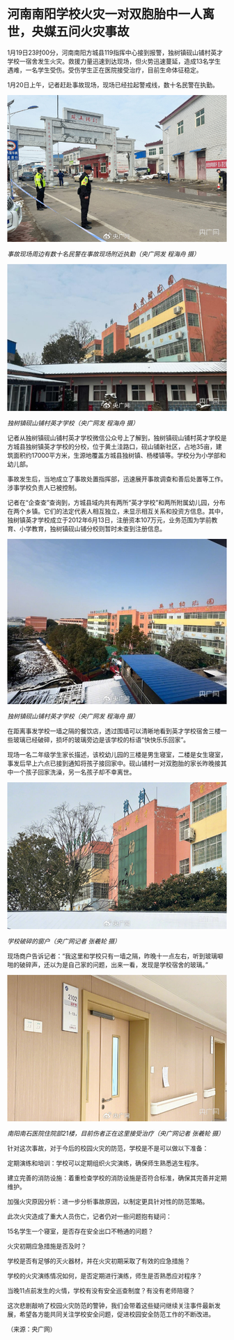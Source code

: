 # 河南南阳学校火灾一对双胞胎中一人离世，央媒五问火灾事故

1月19日23时00分，河南南阳方城县119指挥中心接到报警，独树镇砚山铺村英才学校一宿舍发生火灾。救援力量迅速到达现场，但火势迅速蔓延，造成13名学生遇难，一名学生受伤。受伤学生正在医院接受治疗，目前生命体征稳定。

1月20日上午，记者赶赴事故现场，现场已经拉起警戒线，数十名民警在执勤。

![192fa8f78fded85c123ebcdcbeed81e9.jpg](https://raw.githubusercontent.com/qqhsx/qqnews_image/main/2024/01/20/河南南阳学校火灾一对双胞胎中一人离世，央媒五问火灾事故/192fa8f78fded85c123ebcdcbeed81e9.jpg)

_事故现场周边有数十名民警在事故现场附近执勤（央广网发 程海舟 摄）_

![aabf6b18f26e9280774317289eea3a43.jpg](https://raw.githubusercontent.com/qqhsx/qqnews_image/main/2024/01/20/河南南阳学校火灾一对双胞胎中一人离世，央媒五问火灾事故/aabf6b18f26e9280774317289eea3a43.jpg)

_独树镇砚山铺村英才学校（央广网发 程海舟 摄）_

记者从独树镇砚山铺村英才学校微信公众号上了解到，独树镇砚山铺村英才学校是方城县独树镇英才学校的分校，位于黄土洼路口，砚山铺新社区，占地35亩，建筑面积约17000平方米，生源地覆盖方城县独树镇、杨楼镇等。学校分为小学部和幼儿部。

事故发生后，当地成立了事故处置指挥部，迅速展开事故调查和善后处置等工作。涉事学校负责人已被控制。

记者在“企查查”查询到，方城县域内共有两所“英才学校”和两所附属幼儿园，分布在两个乡镇。它们的法定代表人相互独立，未显示相互关系和投资方信息。其中，独树镇英才学校成立于2012年6月13日，注册资本107万元，业务范围为学前教育、小学教育，独树镇砚山铺分校则暂时未查到注册信息。

![656d6dac40045089487b171288e31211.jpg](https://raw.githubusercontent.com/qqhsx/qqnews_image/main/2024/01/20/河南南阳学校火灾一对双胞胎中一人离世，央媒五问火灾事故/656d6dac40045089487b171288e31211.jpg)

 _独树镇砚山铺村英才学校（央广网发 程海舟 摄）_

在距离事发学校一墙之隔的餐饮店，透过围墙可以清晰地看到英才学校宿舍三楼一些玻璃已经破碎，损坏的玻璃旁边是该学校的标语“快快乐乐回家”。

现场一名二年级学生家长描述，该校幼儿园的三楼是男生寝室，二楼是女生寝室，事发后早上六点已接到通知将孩子接回家中。砚山铺村一对双胞胎的家长昨晚接其中一个孩子回家洗澡，另一名孩子却不幸离世。

![3bb3a34f4209c2e4c3a4fec21257b697.jpg](https://raw.githubusercontent.com/qqhsx/qqnews_image/main/2024/01/20/河南南阳学校火灾一对双胞胎中一人离世，央媒五问火灾事故/3bb3a34f4209c2e4c3a4fec21257b697.jpg)

_学校破碎的窗户（央广网记者 张羲轮 摄）_

现场商户告诉记者：“我这里和学校只有一墙之隔，昨晚十一点左右，听到玻璃噼啪的破碎声，还以为是自己家的问题，出来一看，发现是学校宿舍的玻璃。”

![de86fc0bc73f15180b4f6a4dfc50dcdd.jpg](https://raw.githubusercontent.com/qqhsx/qqnews_image/main/2024/01/20/河南南阳学校火灾一对双胞胎中一人离世，央媒五问火灾事故/de86fc0bc73f15180b4f6a4dfc50dcdd.jpg)

_南阳南石医院住院部21楼，目前伤者正在这里接受治疗（央广网记者 张羲轮 摄）_

针对这次事故，对于今后的校园火灾的防范，学校是不是可以做以下准备：

定期演练和培训：学校可以定期组织火灾演练，确保师生熟悉逃生程序。

建立完善的消防设施：着重检查学校的消防设施是否符合标准，确保其完善并定期维护。

加强火灾原因分析：进一步分析事故原因，以制定更具针对性的防范策略。

此次火灾造成了重大人员伤亡，记者仍对一些问题抱有疑问：

15名学生一个寝室，是否存在安全出口不畅通的问题？

火灾初期应急措施是否及时？

学校是否有足够的灭火器材，并在火灾初期采取了有效的应急措施？

学校的火灾演练情况如何，是否定期进行演练，师生是否熟悉应对程序？

当晚11点前发生的火情，学校有没有安全巡查制度？有没有老师陪寝？

这次悲剧敲响了校园火灾防范的警钟，我们会带着这些疑问继续关注事件最新发展，希望各方能共同关注学校安全问题，促进校园安全防范工作的不断改进。

（来源：央广网）

